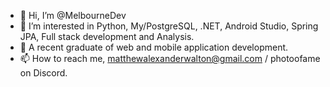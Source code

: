 - 👋 Hi, I’m @MelbourneDev
- 👀 I’m interested in Python, My/PostgreSQL, .NET, Android Studio, Spring JPA, Full stack development and Analysis.
- 🌱 A recent graduate of web and mobile application development.
- 📫 How to reach me, matthewalexanderwalton@gmail.com / photoofame on Discord.

<!---
MelbourneDev/MelbourneDev is a ✨ special ✨ repository because its `README.md` (this file) appears on your GitHub profile.
You can click the Preview link to take a look at your changes.
--->
